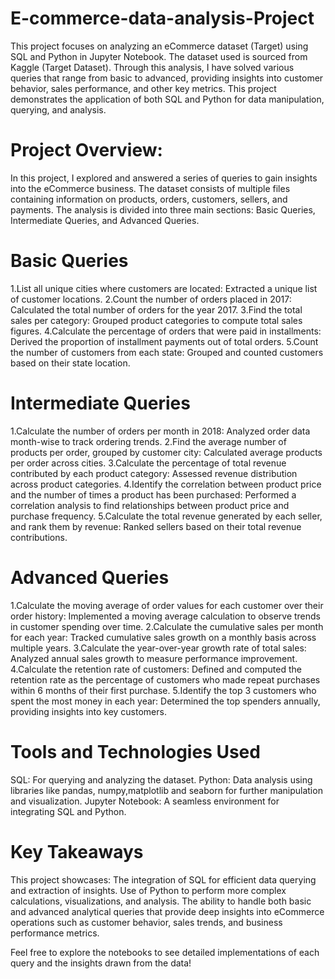 # E-commerce-data-analysis-Project

This project focuses on analyzing an eCommerce dataset (Target) using SQL and Python in Jupyter Notebook. The dataset used is sourced from Kaggle (Target Dataset). Through this analysis, I have solved various queries that range from basic to advanced, providing insights into customer behavior, sales performance, and other key metrics. This project demonstrates the application of both SQL and Python for data manipulation, querying, and analysis.

# Project Overview:
In this project, I explored and answered a series of queries to gain insights into the eCommerce business. The dataset consists of multiple files containing information on products, orders, customers, sellers, and payments. The analysis is divided into three main sections: Basic Queries, Intermediate Queries, and Advanced Queries.

# Basic Queries
1.List all unique cities where customers are located: Extracted a unique list of customer locations.
2.Count the number of orders placed in 2017: Calculated the total number of orders for the year 2017.
3.Find the total sales per category: Grouped product categories to compute total sales figures.
4.Calculate the percentage of orders that were paid in installments: Derived the proportion of installment payments out of total orders.
5.Count the number of customers from each state: Grouped and counted customers based on their state location.

# Intermediate Queries
1.Calculate the number of orders per month in 2018: Analyzed order data month-wise to track ordering trends.
2.Find the average number of products per order, grouped by customer city: Calculated average products per order across cities.
3.Calculate the percentage of total revenue contributed by each product category: Assessed revenue distribution across product categories.
4.Identify the correlation between product price and the number of times a product has been purchased: Performed a correlation analysis to find relationships between product price and purchase frequency.
5.Calculate the total revenue generated by each seller, and rank them by revenue: Ranked sellers based on their total revenue contributions.

# Advanced Queries
1.Calculate the moving average of order values for each customer over their order history: Implemented a moving average calculation to observe trends in customer spending over time.
2.Calculate the cumulative sales per month for each year: Tracked cumulative sales growth on a monthly basis across multiple years.
3.Calculate the year-over-year growth rate of total sales: Analyzed annual sales growth to measure performance improvement.
4.Calculate the retention rate of customers: Defined and computed the retention rate as the percentage of customers who made repeat purchases within 6 months of their first purchase.
5.Identify the top 3 customers who spent the most money in each year: Determined the top spenders annually, providing insights into key customers.

# Tools and Technologies Used
SQL: For querying and analyzing the dataset.
Python: Data analysis using libraries like pandas, numpy,matplotlib and seaborn for further 
        manipulation and visualization.
Jupyter Notebook: A seamless environment for integrating SQL and Python.

# Key Takeaways
This project showcases:
The integration of SQL for efficient data querying and extraction of insights.
Use of Python to perform more complex calculations, visualizations, and analysis.
The ability to handle both basic and advanced analytical queries that provide deep insights into eCommerce operations such as customer behavior, sales trends, and business performance metrics.

Feel free to explore the notebooks to see detailed implementations of each query and the insights drawn from the data!

